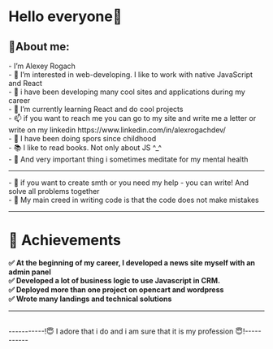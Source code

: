 <h1>Hello everyone👋</h1> 
        <h2>🚀About me:</h2>
- I’m Alexey Rogach
<br>
- 🤩 I’m interested in web-developing. I like to work with native JavaScript and React
<br>
- 🥳 i have been developing many cool sites and applications during my career
<br>
- 🌱 I’m currently learning React and do cool projects
<br>
- 📫 if you want to reach me you can go to my site and write me a letter
or write on my linkedin https://www.linkedin.com/in/alexrogachdev/<br>
- 💪 I have been doing spors since childhood<br>
- 📚 I like to read books. Not only about JS ^_^<br>
- 🧘 And very important thing i sometimes meditate for my mental health
<br>
<hr>
- 🧠 if you want to create smth or you need my help - you can write! And solve all problems together<br>
- 👑 My main creed in writing code is that the code does not make mistakes
<hr>
<h1>🏅 Achievements</h1>
<b>✅ At the beginning of my career, I developed a news site myself with an admin panel</b><br>
<b>✅ Developed a lot of business logic to use Javascript in CRM.</b><br>
<b>✅ Deployed more than one project on opencart and wordpress</b><br>
<b>✅ Wrote many landings and technical solutions</b> 

<hr>
<br>
-----------!😇 I adore that i do and i am sure that it is my profession 😇!-----------
<!---
AlexDotRogach/AlexDotRogach is a ✨ special ✨ repository because its `README.md` (this file) appears on your GitHub profile.
You can click the Preview link to take a look at your changes.
--->
